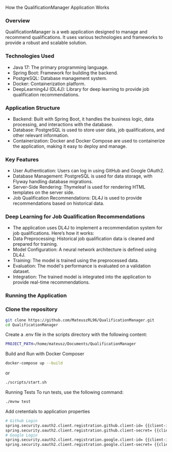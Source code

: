 How the QualificationManager Application Works
### Overview
QualificationManager is a web application designed to manage and recommend qualifications. It uses various technologies and frameworks to provide a robust and scalable solution.  
### Technologies Used
- Java 17: The primary programming language.
- Spring Boot: Framework for building the backend.
- PostgreSQL: Database management system.
- Docker: Containerization platform.
- DeepLearning4J (DL4J): Library for deep learning to provide job qualification recommendations.

### Application Structure

- Backend: Built with Spring Boot, it handles the business logic, data processing, and interactions with the database.
- Database: PostgreSQL is used to store user data, job qualifications, and other relevant information.
- Containerization: Docker and Docker Compose are used to containerize the application, making it easy to deploy and manage.

### Key Features

- User Authentication: Users can log in using GitHub and Google OAuth2.
- Database Management: PostgreSQL is used for data storage, with Flyway handling database migrations.
- Server-Side Rendering: Thymeleaf is used for rendering HTML templates on the server side.
- Job Qualification Recommendations: DL4J is used to provide recommendations based on historical data.

### Deep Learning for Job Qualification Recommendations

- The application uses DL4J to implement a recommendation system for job qualifications. Here’s how it works:  
- Data Preprocessing: Historical job qualification data is cleaned and prepared for training.
- Model Configuration: A neural network architecture is defined using DL4J.
- Training: The model is trained using the preprocessed data.
- Evaluation: The model's performance is evaluated on a validation dataset.
- Integration: The trained model is integrated into the application to provide real-time recommendations.

### Running the Application

### Clone the repository
```sh
git clone https://github.com/MateuszRL96/QualificationManager.git
cd QualificationManager
```
Create a .env file in the scripts directory with the following content:
```sh
PROJECT_PATH=/home/mateusz/Documents/QualificationManager
```

Build and Run with Docker Composer
```sh
docker-compose up --build
``` 
or 
```sh
./scripts/start.sh
```

Running Tests
To run tests, use the following command:
```sh   
./mvnw test
``` 

Add cretentials to application properties
```sh   
# Github Login
spring.security.oauth2.client.registration.github.client-id= {{client-id}}
spring.security.oauth2.client.registration.github.client-secret= {{client-secret}}
# Google Login
spring.security.oauth2.client.registration.google.client-id= {{client-id}}
spring.security.oauth2.client.registration.google.client-secret= {{client-secret}}
```
